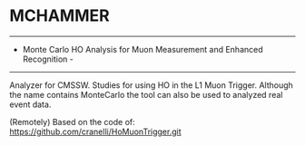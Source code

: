 # MCHAMMER
-------------------------------------------------------------------------
- Monte Carlo HO Analysis for Muon Measurement and Enhanced Recognition -
-------------------------------------------------------------------------
Analyzer for CMSSW. 
Studies for using HO in the L1 Muon Trigger.
Although the name contains MonteCarlo the tool can also be used to analyzed real event data.

(Remotely) Based on the code of:
https://github.com/cranelli/HoMuonTrigger.git
